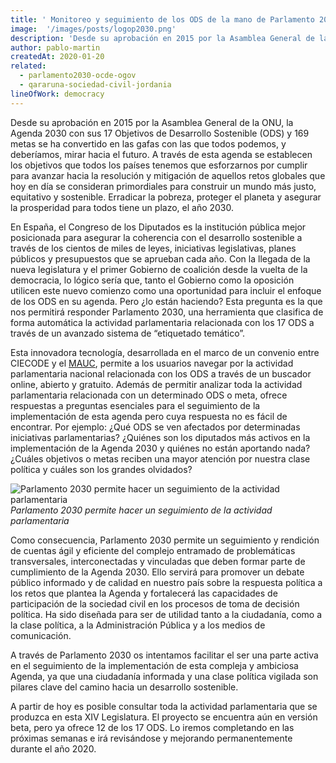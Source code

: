 ```yaml
---
title: ' Monitoreo y seguimiento de los ODS de la mano de Parlamento 2030'
image:  '/images/posts/logop2030.png'
description: 'Desde su aprobación en 2015 por la Asamblea General de la ONU, la Agenda 2030 con sus 17 Objetivos de Desarrollo Sostenible (ODS) y 169 metas se ha convertido en las gafas con las que todos podemos, y deberíamos, mirar hacia el futuro.'
author: pablo-martin
createdAt: 2020-01-20
related:
  - parlamento2030-ocde-ogov
  - qararuna-sociedad-civil-jordania
lineOfWork: democracy
---
```



Desde su aprobación en 2015 por la Asamblea General de la ONU, la Agenda 2030 con sus 17 Objetivos de Desarrollo Sostenible (ODS) y 169 metas se ha convertido en las gafas con las que todos podemos, y deberíamos, mirar hacia el futuro. A través de esta agenda se establecen los objetivos que todos los países tenemos que esforzarnos por cumplir para avanzar hacia la resolución y mitigación de aquellos retos globales que hoy en día se consideran primordiales para construir un mundo más justo, equitativo y sostenible. Erradicar la pobreza, proteger el planeta y asegurar la prosperidad para todos tiene un plazo, el año 2030.

En España, el Congreso de los Diputados es la institución pública mejor posicionada para asegurar la coherencia con el desarrollo sostenible a través de los cientos de miles de leyes, iniciativas legislativas, planes públicos y presupuestos que se aprueban cada año. Con la llegada de la nueva legislatura y el primer Gobierno de coalición desde la vuelta de la democracia, lo lógico sería que, tanto el Gobierno como la oposición utilicen este nuevo comienzo como una oportunidad para incluir el enfoque de los ODS en su agenda. Pero ¿lo están haciendo? Esta pregunta es la que nos permitirá responder Parlamento 2030, una herramienta que clasifica de forma automática la actividad parlamentaria relacionada con los 17 ODS a través de un avanzado sistema de “etiquetado temático”.

Esta innovadora tecnología, desarrollada en el marco de un convenio entre CIECODE y el [MAUC](ciecode-firma-un-convenio-de-colaboración-con-el-mauc), permite a los usuarios navegar por la actividad parlamentaria nacional relacionada con los ODS a través de un buscador online, abierto y gratuito. Además de permitir analizar toda la actividad parlamentaria relacionada con un determinado ODS o meta, ofrece respuestas a preguntas esenciales para el seguimiento de la implementación de esta agenda pero cuya respuesta no es fácil de encontrar. Por ejemplo: ¿Qué ODS se ven afectados por determinadas iniciativas parlamentarias? ¿Quiénes son los diputados más activos en la implementación de la Agenda 2030 y quiénes no están aportando nada? ¿Cuáles objetivos o metas reciben una mayor atención por nuestra clase política y cuáles son los grandes olvidados?

![Parlamento 2030 permite hacer un seguimiento de la actividad parlamentaria](/images/posts/busquedap2030.gif)*Parlamento 2030 permite hacer un seguimiento de la actividad parlamentaria*

Como consecuencia, Parlamento 2030 permite un seguimiento y rendición de cuentas ágil y eficiente del complejo entramado de problemáticas transversales, interconectadas y vinculadas que deben formar parte de cumplimiento de la Agenda 2030. Ello servirá para promover un debate público informado y de calidad en nuestro país sobre la respuesta política a los retos que plantea la Agenda y fortalecerá las capacidades de participación de la sociedad civil en los procesos de toma de decisión política. Ha sido diseñada para ser de utilidad tanto a la ciudadanía, como a la clase política, a la Administración Pública y a los medios de comunicación.

A través de Parlamento 2030 os intentamos facilitar el ser una parte activa en el seguimiento de la implementación de esta compleja y ambiciosa Agenda, ya que una ciudadanía informada y una clase política vigilada son pilares clave del camino hacia un desarrollo sostenible.

A partir de hoy es posible consultar toda la actividad parlamentaria que se produzca en esta XIV Legislatura. El proyecto se encuentra aún en versión beta, pero ya ofrece 12 de los 17 ODS. Lo iremos completando en las próximas semanas e irá revisándose y mejorando permanentemente durante el año 2020.

